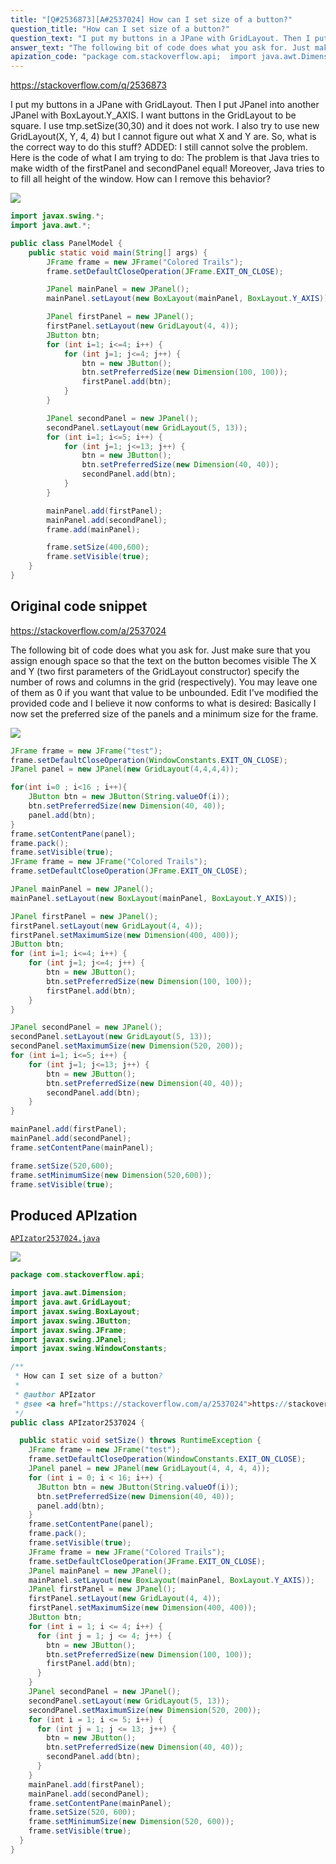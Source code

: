 ```yaml
---
title: "[Q#2536873][A#2537024] How can I set size of a button?"
question_title: "How can I set size of a button?"
question_text: "I put my buttons in a JPane with GridLayout. Then I put JPanel into another JPanel with BoxLayout.Y_AXIS. I want buttons in the GridLayout to be square. I use tmp.setSize(30,30) and it does not work. I also try to use new GridLayout(X, Y, 4, 4) but I cannot figure out what X and Y are. So, what is the correct way to do this stuff? ADDED: I still cannot solve the problem. Here is the code of what I am trying to do: The problem is that Java tries to make width of the firstPanel and secondPanel equal! Moreover, Java tries to to fill all height of the window. How can I remove this behavior?"
answer_text: "The following bit of code does what you ask for. Just make sure that you assign enough space so that the text on the button becomes visible The X and Y (two first parameters of the GridLayout constructor) specify the number of rows and columns in the grid (respectively). You may leave one of them as 0 if you want that value to be unbounded. Edit I've modified the provided code and I believe it now conforms to what is desired: Basically I now set the preferred size of the panels and a minimum size for the frame."
apization_code: "package com.stackoverflow.api;  import java.awt.Dimension; import java.awt.GridLayout; import javax.swing.BoxLayout; import javax.swing.JButton; import javax.swing.JFrame; import javax.swing.JPanel; import javax.swing.WindowConstants;  /**  * How can I set size of a button?  *  * @author APIzator  * @see <a href=\"https://stackoverflow.com/a/2537024\">https://stackoverflow.com/a/2537024</a>  */ public class APIzator2537024 {    public static void setSize() throws RuntimeException {     JFrame frame = new JFrame(\"test\");     frame.setDefaultCloseOperation(WindowConstants.EXIT_ON_CLOSE);     JPanel panel = new JPanel(new GridLayout(4, 4, 4, 4));     for (int i = 0; i < 16; i++) {       JButton btn = new JButton(String.valueOf(i));       btn.setPreferredSize(new Dimension(40, 40));       panel.add(btn);     }     frame.setContentPane(panel);     frame.pack();     frame.setVisible(true);     JFrame frame = new JFrame(\"Colored Trails\");     frame.setDefaultCloseOperation(JFrame.EXIT_ON_CLOSE);     JPanel mainPanel = new JPanel();     mainPanel.setLayout(new BoxLayout(mainPanel, BoxLayout.Y_AXIS));     JPanel firstPanel = new JPanel();     firstPanel.setLayout(new GridLayout(4, 4));     firstPanel.setMaximumSize(new Dimension(400, 400));     JButton btn;     for (int i = 1; i <= 4; i++) {       for (int j = 1; j <= 4; j++) {         btn = new JButton();         btn.setPreferredSize(new Dimension(100, 100));         firstPanel.add(btn);       }     }     JPanel secondPanel = new JPanel();     secondPanel.setLayout(new GridLayout(5, 13));     secondPanel.setMaximumSize(new Dimension(520, 200));     for (int i = 1; i <= 5; i++) {       for (int j = 1; j <= 13; j++) {         btn = new JButton();         btn.setPreferredSize(new Dimension(40, 40));         secondPanel.add(btn);       }     }     mainPanel.add(firstPanel);     mainPanel.add(secondPanel);     frame.setContentPane(mainPanel);     frame.setSize(520, 600);     frame.setMinimumSize(new Dimension(520, 600));     frame.setVisible(true);   } }"
---
```


https://stackoverflow.com/q/2536873

I put my buttons in a JPane with GridLayout. Then I put JPanel into another JPanel with BoxLayout.Y_AXIS. I want buttons in the GridLayout to be square. I use tmp.setSize(30,30) and it does not work. I also try to use new GridLayout(X, Y, 4, 4) but I cannot figure out what X and Y are. So, what is the correct way to do this stuff?
ADDED:
I still cannot solve the problem. Here is the code of what I am trying to do:
The problem is that Java tries to make width of the firstPanel and secondPanel equal! Moreover, Java tries to to fill all height of the window. How can I remove this behavior?


<div class="code-logo"><img src="/stackoverflow.png" /></div>

```java
import javax.swing.*;
import java.awt.*;

public class PanelModel {
    public static void main(String[] args) {
        JFrame frame = new JFrame("Colored Trails");
        frame.setDefaultCloseOperation(JFrame.EXIT_ON_CLOSE);

        JPanel mainPanel = new JPanel();
        mainPanel.setLayout(new BoxLayout(mainPanel, BoxLayout.Y_AXIS));

        JPanel firstPanel = new JPanel();
        firstPanel.setLayout(new GridLayout(4, 4));
        JButton btn;
        for (int i=1; i<=4; i++) {
            for (int j=1; j<=4; j++) {
                btn = new JButton();
                btn.setPreferredSize(new Dimension(100, 100));
                firstPanel.add(btn);
            }
        }

        JPanel secondPanel = new JPanel();
        secondPanel.setLayout(new GridLayout(5, 13));
        for (int i=1; i<=5; i++) {
            for (int j=1; j<=13; j++) {
                btn = new JButton();
                btn.setPreferredSize(new Dimension(40, 40));
                secondPanel.add(btn);
            }
        }

        mainPanel.add(firstPanel);
        mainPanel.add(secondPanel);
        frame.add(mainPanel);

        frame.setSize(400,600);
        frame.setVisible(true);
    }
}
```


## Original code snippet

https://stackoverflow.com/a/2537024

The following bit of code does what you ask for. Just make sure that you assign enough space so that the text on the button becomes visible
The X and Y (two first parameters of the GridLayout constructor) specify the number of rows and columns in the grid (respectively). You may leave one of them as 0 if you want that value to be unbounded.
Edit
I&#x27;ve modified the provided code and I believe it now conforms to what is desired:
Basically I now set the preferred size of the panels and a minimum size for the frame.

<div class="code-logo"><img src="/stackoverflow.png" /></div>

```java
JFrame frame = new JFrame("test");
frame.setDefaultCloseOperation(WindowConstants.EXIT_ON_CLOSE);
JPanel panel = new JPanel(new GridLayout(4,4,4,4));

for(int i=0 ; i<16 ; i++){
    JButton btn = new JButton(String.valueOf(i));
    btn.setPreferredSize(new Dimension(40, 40));
    panel.add(btn);
}
frame.setContentPane(panel);
frame.pack();
frame.setVisible(true);
JFrame frame = new JFrame("Colored Trails");
frame.setDefaultCloseOperation(JFrame.EXIT_ON_CLOSE);

JPanel mainPanel = new JPanel();
mainPanel.setLayout(new BoxLayout(mainPanel, BoxLayout.Y_AXIS));

JPanel firstPanel = new JPanel();
firstPanel.setLayout(new GridLayout(4, 4));
firstPanel.setMaximumSize(new Dimension(400, 400));
JButton btn;
for (int i=1; i<=4; i++) {
    for (int j=1; j<=4; j++) {
        btn = new JButton();
        btn.setPreferredSize(new Dimension(100, 100));
        firstPanel.add(btn);
    }
}

JPanel secondPanel = new JPanel();
secondPanel.setLayout(new GridLayout(5, 13));
secondPanel.setMaximumSize(new Dimension(520, 200));
for (int i=1; i<=5; i++) {
    for (int j=1; j<=13; j++) {
        btn = new JButton();
        btn.setPreferredSize(new Dimension(40, 40));
        secondPanel.add(btn);
    }
}

mainPanel.add(firstPanel);
mainPanel.add(secondPanel);
frame.setContentPane(mainPanel);

frame.setSize(520,600);
frame.setMinimumSize(new Dimension(520,600));
frame.setVisible(true);
```

## Produced APIzation

[`APIzator2537024.java`](https://github.com/pasqualesalza/apization-temp-data/raw/master/search/APIzator2537024.java)

<div class="code-logo"><img src="/apizator.png" /></div>

```java
package com.stackoverflow.api;

import java.awt.Dimension;
import java.awt.GridLayout;
import javax.swing.BoxLayout;
import javax.swing.JButton;
import javax.swing.JFrame;
import javax.swing.JPanel;
import javax.swing.WindowConstants;

/**
 * How can I set size of a button?
 *
 * @author APIzator
 * @see <a href="https://stackoverflow.com/a/2537024">https://stackoverflow.com/a/2537024</a>
 */
public class APIzator2537024 {

  public static void setSize() throws RuntimeException {
    JFrame frame = new JFrame("test");
    frame.setDefaultCloseOperation(WindowConstants.EXIT_ON_CLOSE);
    JPanel panel = new JPanel(new GridLayout(4, 4, 4, 4));
    for (int i = 0; i < 16; i++) {
      JButton btn = new JButton(String.valueOf(i));
      btn.setPreferredSize(new Dimension(40, 40));
      panel.add(btn);
    }
    frame.setContentPane(panel);
    frame.pack();
    frame.setVisible(true);
    JFrame frame = new JFrame("Colored Trails");
    frame.setDefaultCloseOperation(JFrame.EXIT_ON_CLOSE);
    JPanel mainPanel = new JPanel();
    mainPanel.setLayout(new BoxLayout(mainPanel, BoxLayout.Y_AXIS));
    JPanel firstPanel = new JPanel();
    firstPanel.setLayout(new GridLayout(4, 4));
    firstPanel.setMaximumSize(new Dimension(400, 400));
    JButton btn;
    for (int i = 1; i <= 4; i++) {
      for (int j = 1; j <= 4; j++) {
        btn = new JButton();
        btn.setPreferredSize(new Dimension(100, 100));
        firstPanel.add(btn);
      }
    }
    JPanel secondPanel = new JPanel();
    secondPanel.setLayout(new GridLayout(5, 13));
    secondPanel.setMaximumSize(new Dimension(520, 200));
    for (int i = 1; i <= 5; i++) {
      for (int j = 1; j <= 13; j++) {
        btn = new JButton();
        btn.setPreferredSize(new Dimension(40, 40));
        secondPanel.add(btn);
      }
    }
    mainPanel.add(firstPanel);
    mainPanel.add(secondPanel);
    frame.setContentPane(mainPanel);
    frame.setSize(520, 600);
    frame.setMinimumSize(new Dimension(520, 600));
    frame.setVisible(true);
  }
}

```
